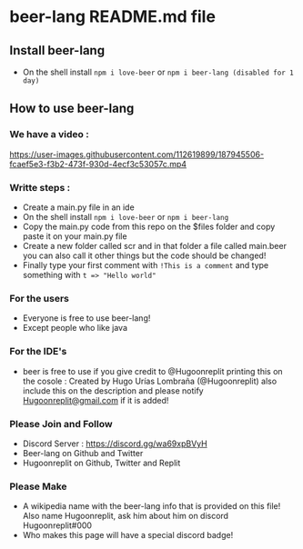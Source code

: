 # beer-lang README.md file

## Install beer-lang
- On the shell install `npm i love-beer` or `npm i beer-lang (disabled for 1 day)`

## How to use beer-lang

### We have a video :
https://user-images.githubusercontent.com/112619899/187945506-fcaef5e3-f3b2-473f-930d-4ecf3c53057c.mp4

### Writte steps :
- Create a main.py file in an ide
- On the shell install `npm i love-beer` or `npm i beer-lang`
- Copy the main.py code from this repo on the $files folder and copy paste it on your main.py file
- Create a new folder called scr and in that folder a file called main.beer you can also call it other things but the code should be changed!
- Finally type your first comment with `!This is a comment` and type something with `t => "Hello world"`

### For the users
- Everyone is free to use beer-lang!
- Except people who like java

### For the IDE's 
- beer is free to use if you give credit to @Hugoonreplit printing this on the cosole : Created by Hugo Urías Lombraña (@Hugoonreplit) also include this on the description and please notify Hugoonreplit@gmail.com if it is added!

### Please Join and Follow
- Discord Server : https://discord.gg/wa69xpBVyH
- Beer-lang on Github and Twitter 
- Hugoonreplit on Github, Twitter and Replit

### Please Make
- A wikipedia name with the beer-lang info that is provided on this file! Also name Hugoonreplit, ask him about him on discord Hugoonreplit#000 
- Who makes this page will have a special discord badge!
